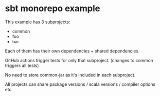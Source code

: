 # sbt monorepo example

This example has 3 subprojects:
- common
- foo
- bar

Each of them has their own dependencies + shared dependencies.

GitHub actions trigger tests for only that subproject. (changes to common triggers all tests)

No need to store common-jar as it's included in each subproject.

All projects can share package versions / scala versions / compiler options etc.
